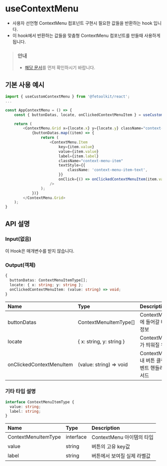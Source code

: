 # useContextMenu

- 사용자 선언형 ContextMenu 컴포넌트 구현시 필요한 값들을 반환하는 hook 입니다.
- 이 hook에서 반환하는 값들을 맞춤형 ContextMenu 컴포넌트를 만들때 사용하게 됩니다.

> ### 안내
>
> - [해당 문서](../joinedFeatures/contextMenu.md)를 먼저 확인하시기 바랍니다.

## 기본 사용 예시

```typescript
import { useCustomContextMenu } from '@fetoolkit/react';
...

const AppContextMenu = () => {
    const { buttonDatas, locate, onClickedContextMenuItem } = useCustomContextMenu();

    return (
        <ContextMenu.Grid x={locate.x} y={locate.y} className="context-menu">
            {buttonDatas.map((item) => {
                return (
                    <ContextMenu.Item
                        key={item.value}
                        value={item.value}
                        label={item.label}
                        className="context-menu-item"
                        textStyle={{
                            className: 'context-menu-item-text',
                        }}
                        onClick={() => onClickedContextMenuItem(item.value)}
                    />
                );
            })}
        </ContextMenu.Grid>
    );
}
```

## API 설명

### Input(없음)

이 Hook은 매개변수를 받지 않습니다.

### Output(객체)

```typescript
{
  buttonDatas: ContextMenuItemType[];
  locate: { x: string; y: string };
  onClickedContextMenuItem: (value: string) => void;
}
```

| Name                     | Type                     | Description                                   |
| :----------------------- | :----------------------- | :-------------------------------------------- |
| buttonDatas              | ContextMenuItemType[]    | ContextMenu에 들어갈 버튼 정보                |
| locate                   | { x: string, y: string } | ContextMenu가 띄워질 위치                     |
| onClickedContextMenuItem | (value: string) => void  | ContextMenu 내 버튼 클릭 이벤트 핸들러 메서드 |

### 기타 타입 설명

```typescript
interface ContextMenuItemType {
  value: string;
  label: string;
}
```

| Name                | Type      | Description                 |
| :------------------ | :-------- | :-------------------------- |
| ContextMenuItemType | interface | ContextMenu 아이템의 타입   |
| value               | string    | 버튼의 고유 key값           |
| label               | string    | 버튼에서 보여질 실제 라벨값 |
